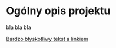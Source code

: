 # Ogólny opis projektu
bla bla bla  

[Bardzo błyskotliwy tekst a linkiem](Projekt-koncowy-1/MrBuggy3/01%Analiza%specyfikacji/Projekt%koncowy%-%ZDTESTpol87%–%9%marca%o%11_50%-%Nieścisłości.pdf)
